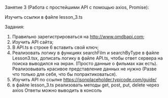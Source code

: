 Занятие 3 (Работа с простейшими API с помощью axios, Promise):

Изучить ссылки в файле lesson_3.ts

Задания:
1) Правильно зарегистрироваться на http://www.omdbapi.com;
2) Изучить API сайта;
3) В API.ts в строке 6 вставить свой ключ;
4) Реализовать логику в функциях searchFilm и searchByType в файле Lesson3.tsx, дописать логику в файле API.ts, 
чтобы ответ сервера на поиска выводился на экран. (Просто данные о фильмах как есть).
Реализовывать красивое представление данных не нужно (Разве что только для себя, что бы попрактиковаться).
5) Изучить API по ссылке https://jsonplaceholder.typicode.com/guide/
6) в файле lesson_3.ts реализовать методы get, post, put, delete через axios
Ответы можно выводить в консоль